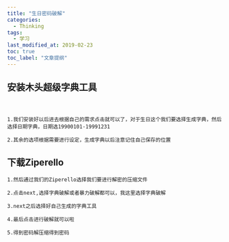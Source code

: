 ```yaml
---
title: "生日密码破解"
categories:
  - Thinking
tags:
  - 学习
last_modified_at: 2019-02-23
toc: true
toc_label: "文章提纲"
---
```



## 安装木头超级字典工具
　　
  
    1.我们安装好以后进去根据自己的需求点击就可以了，对于生日这个我们要选择生成字典，然后选择日期字典，日期选19900101-19991231

    2.其余的选项根据需要进行设定，生成字典以后注意记住自己保存的位置

## 下载Ziperello

    1.然后通过我们的Ziperello选择我们要进行解密的压缩文件
    
    2.点击next,选择字典破解或者暴力破解都可以，我这里选择字典破解
    
    3.next之后选择好自己生成的字典工具
    
    4.最后点击进行破解就可以啦
    
    5.得到密码解压缩得到密码
